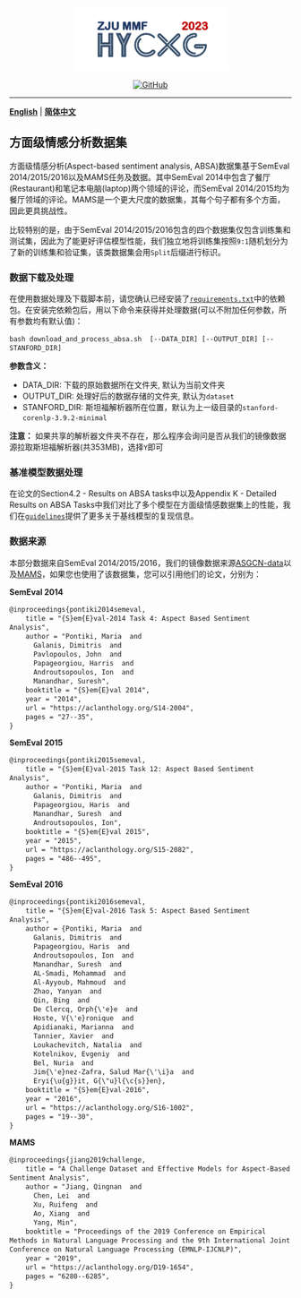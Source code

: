 <p align="center" >
    <a href="https://github.com/xlxwalex/HyCxG/tree/main/data">
    <br>
    <img src="https://github.com/xlxwalex/HyCxG/blob/main/figures/sub-logo.png" width="275"/>
    <br>
    </a>
</p>
<p align="center">
    <a href="https://github.com/xlxwalex/HyCxG/blob/main/LICENSE">
        <img alt="GitHub" src="https://img.shields.io/github/license/xlxwalex/HyCxG.svg?color=blue&style=flat-square">
    </a>
</p>

---
[**English**](https://github.com/xlxwalex/HyCxG/tree/main/data/Multilingual) | [**简体中文**](https://github.com/xlxwalex/HyCxG/tree/main/data/Multilingual/README_ZH.md)
## 方面级情感分析数据集

方面级情感分析(Aspect-based sentiment analysis, ABSA)数据集基于SemEval 2014/2015/2016以及MAMS任务及数据。其中SemEval 2014中包含了餐厅(Restaurant)和笔记本电脑(laptop)两个领域的评论，而SemEval 2014/2015均为餐厅领域的评论。MAMS是一个更大尺度的数据集，其每个句子都有多个方面，因此更具挑战性。

比较特别的是，由于SemEval 2014/2015/2016包含的四个数据集仅包含训练集和测试集，因此为了能更好评估模型性能，我们独立地将训练集按照`9:1`随机划分为了新的训练集和验证集，该类数据集会用`Split`后缀进行标识。

### 数据下载及处理
在使用数据处理及下载脚本前，请您确认已经安装了[`requirements.txt`](https://github.com/xlxwalex/HyCxG/blob/main/requirements.txt)中的依赖包。在安装完依赖包后，用以下命令来获得并处理数据(可以不附加任何参数，所有参数均有默认值)：
```shell
bash download_and_process_absa.sh  [--DATA_DIR] [--OUTPUT_DIR] [--STANFORD_DIR]
```
**参数含义：**
+ DATA_DIR: 下载的原始数据所在文件夹, 默认为当前文件夹
+ OUTPUT_DIR: 处理好后的数据存储的文件夹, 默认为`dataset`
+ STANFORD_DIR: 斯坦福解析器所在位置，默认为上一级目录的`stanford-corenlp-3.9.2-minimal`

**注意：** 如果共享的解析器文件夹不存在，那么程序会询问是否从我们的镜像数据源拉取斯坦福解析器(共353MB)，选择`Y`即可

### 基准模型数据处理
在论文的Section4.2 - Results on ABSA tasks中以及Appendix K - Detailed Results on ABSA Tasks中我们对比了多个模型在方面级情感数据集上的性能，我们在[`guidelines`](https://github.com/xlxwalex/HyCxG/tree/main/guidelines)提供了更多关于基线模型的复现信息。

### 数据来源
本部分数据来自SemEval 2014/2015/2016，我们的镜像数据来源[ASGCN-data](https://github.com/GeneZC/ASGCN/tree/master/datasets)以及[MAMS](https://github.com/siat-nlp/MAMS-for-ABSA)，如果您也使用了该数据集，您可以引用他们的论文，分别为：

**SemEval 2014**
```
@inproceedings{pontiki2014semeval,
    title = "{S}em{E}val-2014 Task 4: Aspect Based Sentiment Analysis",
    author = "Pontiki, Maria  and
      Galanis, Dimitris  and
      Pavlopoulos, John  and
      Papageorgiou, Harris  and
      Androutsopoulos, Ion  and
      Manandhar, Suresh",
    booktitle = "{S}em{E}val 2014",
    year = "2014",
    url = "https://aclanthology.org/S14-2004",
    pages = "27--35",
}
```
**SemEval 2015**
```
@inproceedings{pontiki2015semeval,
    title = "{S}em{E}val-2015 Task 12: Aspect Based Sentiment Analysis",
    author = "Pontiki, Maria  and
      Galanis, Dimitris  and
      Papageorgiou, Haris  and
      Manandhar, Suresh  and
      Androutsopoulos, Ion",
    booktitle = "{S}em{E}val 2015",
    year = "2015",
    url = "https://aclanthology.org/S15-2082",
    pages = "486--495",
}
```
**SemEval 2016**
```
@inproceedings{pontiki2016semeval,
    title = "{S}em{E}val-2016 Task 5: Aspect Based Sentiment Analysis",
    author = {Pontiki, Maria  and
      Galanis, Dimitris  and
      Papageorgiou, Haris  and
      Androutsopoulos, Ion  and
      Manandhar, Suresh  and
      AL-Smadi, Mohammad  and
      Al-Ayyoub, Mahmoud  and
      Zhao, Yanyan  and
      Qin, Bing  and
      De Clercq, Orph{\'e}e  and
      Hoste, V{\'e}ronique  and
      Apidianaki, Marianna  and
      Tannier, Xavier  and
      Loukachevitch, Natalia  and
      Kotelnikov, Evgeniy  and
      Bel, Nuria  and
      Jim{\'e}nez-Zafra, Salud Mar{\'\i}a  and
      Eryi{\u{g}}it, G{\"u}l{\c{s}}en},
    booktitle = "{S}em{E}val-2016",
    year = "2016",
    url = "https://aclanthology.org/S16-1002",
    pages = "19--30",
}
```
**MAMS**
```
@inproceedings{jiang2019challenge,
    title = "A Challenge Dataset and Effective Models for Aspect-Based Sentiment Analysis",
    author = "Jiang, Qingnan  and
      Chen, Lei  and
      Xu, Ruifeng  and
      Ao, Xiang  and
      Yang, Min",
    booktitle = "Proceedings of the 2019 Conference on Empirical Methods in Natural Language Processing and the 9th International Joint Conference on Natural Language Processing (EMNLP-IJCNLP)",
    year = "2019",
    url = "https://aclanthology.org/D19-1654",
    pages = "6280--6285",
}
```